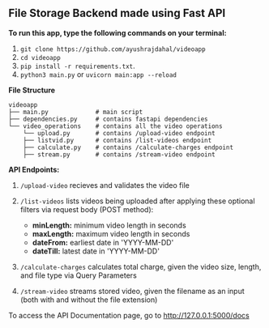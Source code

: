 ## File Storage Backend made using Fast API

**To run this app, type the following commands on your terminal:**

1. `git clone https://github.com/ayushrajdahal/videoapp`
2. `cd videoapp`
3. `pip install -r requirements.txt`.
4. `python3 main.py` or `uvicorn main:app --reload`

**File Structure**

```
videoapp
├── main.py             # main script
├── dependencies.py     # contains fastapi dependencies
└── video_operations    # contains all the video operations
    └── upload.py       # contains /upload-video endpoint
    ├── listvid.py      # contains /list-videos endpoint
    ├── calculate.py    # contains /calculate-charges endpoint
    ├── stream.py       # contains /stream-video endpoint
```
**API Endpoints:**

1. `/upload-video` recieves and validates the video file

2. `/list-videos` lists videos being uploaded after applying these optional filters via request body (POST method):
    - **minLength:** minimum video length in seconds
    - **maxLength:** maximum video length in seconds
    - **dateFrom:** earliest date in 'YYYY-MM-DD'
    - **dateTill:** latest date in 'YYYY-MM-DD'

3. `/calculate-charges` calculates total charge, given the video size, length, and file type via Query Parameters

4. `/stream-video` streams stored video, given the filename as an input (both with and without the file extension)

To access the API Documentation page, go to http://127.0.0.1:5000/docs